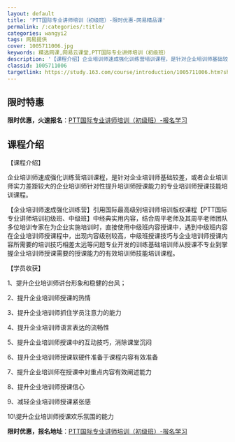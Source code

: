 ```yaml
---
layout: default
title: 'PTT国际专业讲师培训（初级班）-限时优惠-网易精品课'
permalink: /:categories/:title/
categories: wangyi2
tags: 网易提供
cover: 1005711006.jpg
keywords: 精选网课,网易云课堂,PTT国际专业讲师培训（初级班）
description: '【课程介绍】企业培训师速成强化训练营培训课程，是针对企业培训师基础较差，或者企业培训师实力差距较大的企业培训师针对性提升'
classid: 1005711006
targetlink: https://study.163.com/course/introduction/1005711006.htm?share=1&shareId=1025206652&utm_campaign=share&utm_medium=iphoneShare&utm_source=&utm_u=1025206652
---
```


## 限时特惠

**限时优惠，火速报名**：[PTT国际专业讲师培训（初级班）-报名学习](https://study.163.com/course/introduction/1005711006.htm?share=1&shareId=1025206652&utm_campaign=share&utm_medium=iphoneShare&utm_source=&utm_u=1025206652)

## 课程介绍

【课程介绍】

企业培训师速成强化训练营培训课程，是针对企业培训师基础较差，或者企业培训师实力差距较大的企业培训师针对性提升培训师授课能力的专业培训师授课技能培训课程。

【企业培训师速成强化训练营】引用国际最高级别培训师培训版权课程【PTT国际专业讲师培训初级班、中级班】中经典实用内容，结合周平老师及其周平老师团队多位培训专家在为企业实施培训时，直接使用中级班内容授课中，遇到中级班内容在企业培训师授课程中，出现内容级别较高，中级班授课技巧与企业培训师授课内容所需要的培训技巧相差太远等问题专业开发的训练基础培训师从授课不专业到掌握企业培训师授课需要的授课能力的有效培训师技能培训课程。

【学员收获】

1、提升企业培训师讲台形象和稳健的台风；

2、提升企业培训师授课的热情

3、提升企业培训师抓住学员注意力的能力

4、提升企业培训师语言表达的流畅性

5、提升企业培训师授课中的互动技巧，消除课堂沉闷

6、提升企业培训师授课软硬件准备于课程内容有效准备

7、提升企业培训师在授课中对重点内容有效阐述能力

8、提升企业培训师授课信心

9、减轻企业培训师授课紧张感

10\提升企业培训师授课欢乐氛围的能力

**限时优惠，报名地址**：[PTT国际专业讲师培训（初级班）-报名学习](https://study.163.com/course/introduction/1005711006.htm?share=1&shareId=1025206652&utm_campaign=share&utm_medium=iphoneShare&utm_source=&utm_u=1025206652)

